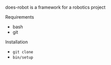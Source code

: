 does-robot is a framework for a robotics project

Requirements

- bash
- git

Installation

- `git clone`
- `bin/setup`
